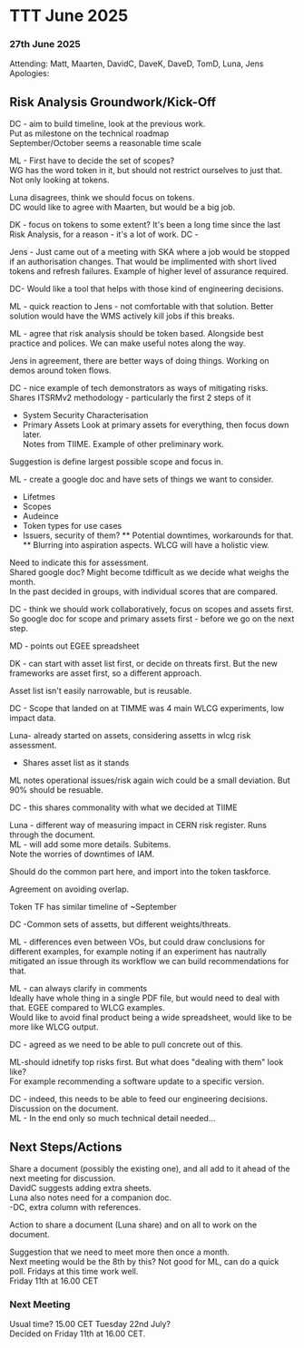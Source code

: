 # TTT June 2025 
### 27th June 2025

Attending: Matt, Maarten, DavidC, DaveK, DaveD, TomD, Luna, Jens  
Apologies:

## Risk Analysis Groundwork/Kick-Off

DC - aim to build timeline, look at the previous work.  
Put as milestone on the technical roadmap  
September/October seems a reasonable time scale  

ML - First have to decide the set of scopes?  
WG has the word token in it, but should not restrict ourselves to just that.  
Not only looking at tokens.

Luna disagrees, think we should focus on tokens.  
DC would like to agree with Maarten, but would be a big job.  

DK - focus on tokens to some extent? It's been a long time since the last Risk Analysis, for a reason - it's a lot of work.
DC -   

Jens - Just came out of a meeting with SKA where a job would be stopped if an authorisation changes. That would be implimented with short lived tokens and refresh failures. Example of higher level of assurance required.  

DC- Would like a tool that helps with those kind of engineering decisions.  

ML - quick reaction to Jens - not comfortable with that solution. Better solution would have the WMS actively kill jobs if this breaks.  

ML - agree that risk analysis should be token based. Alongside best practice and polices. We can make useful notes along the way.  

Jens in agreement, there are better ways of doing things. Working on demos around token flows.  

DC - nice example of tech demonstrators as ways of mitigating risks.  
Shares ITSRMv2 methodology - particularly the first 2 steps of it  
* System Security Characterisation
* Primary Assets
Look at primary assets for everything, then focus down later.  
Notes from TIIME. Example of other preliminary work.  

Suggestion is define largest possible scope and focus in.  

ML - create a google doc and have sets of things we want to consider.
* Lifetmes
* Scopes
* Audeince
* Token types for use cases
* Issuers, security of them?
** Potential downtimes, workarounds for that.
** Blurring into aspiration aspects. WLCG will have a holistic view.

Need to indicate this for assessment.  
Shared google doc? Might become tdifficult as we decide what weighs the month.  
In the past decided in groups, with individual scores that are compared.  

DC - think we should work collaboratively, focus on scopes and assets first. So google doc for scope and primary assets first - before we go on the next step.  

MD - points out EGEE spreadsheet   

DK - can start with asset list first, or decide on threats first. But the new frameworks are asset first, so a different approach.  

Asset list isn't easily narrowable, but is reusable.  

DC - Scope that landed on at TIMME was 4 main WLCG experiments, low impact data.  

Luna- already started on assets, considering assetts in wlcg risk assessment.  
* Shares asset list as it stands

ML notes operational issues/risk again wich could be a small deviation. But 90% should be resuable.  

DC - this shares commonality with what we decided at TIIME  

Luna - different way of measuring impact in CERN risk register.
Runs through the document.  
ML - will add some more details. Subitems.  
Note the worries of downtimes of IAM.  

Should do the common part here, and import into the token taskforce.  

Agreement on avoiding overlap.  

Token TF has similar timeline of ~September  

DC -Common sets of assetts, but different weights/threats.  

ML - differences even between VOs, but could draw conclusions for different examples, for example noting if an experiment has nautrally mitigated an issue through its workflow we can build recommendations for that.  

ML - can always clarify in comments  
Ideally have whole thing in a single PDF file, but would need to deal with that. EGEE compared to WLCG examples.  
Would like to avoid final product being a wide spreadsheet, would like to be more like WLCG output.  

DC - agreed as we need to be able to pull concrete out of this.  

ML-should idnetify top risks first. But what does "dealing with them" look like?  
For example recommending a software update to a specific version.  

DC - indeed, this needs to be able to feed our engineering decisions.  
Discussion on the document.  
ML - In the end only so much technical detail needed...  

## Next Steps/Actions
Share a document (possibly the existing one), and all add to it ahead of the next meeting for discussion.  
DavidC suggests adding extra sheets.  
Luna also notes need for a companion doc.  
-DC, extra column with references.  

Action to share a document (Luna share) and on all to work on the document.  

Suggestion that we need to meet more then once a month.  
Next meeting would be the 8th by this? Not good for ML, can do a quick poll. Fridays at this time work well.  
Friday 11th at 16.00 CET  

### Next Meeting
Usual time? 15.00 CET Tuesday 22nd July?  
Decided on Friday 11th at 16.00 CET.
